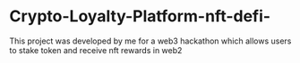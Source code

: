# Crypto-Loyalty-Platform-nft-defi-
This project was developed by me for a web3 hackathon which allows users to stake token and receive nft rewards in web2 
